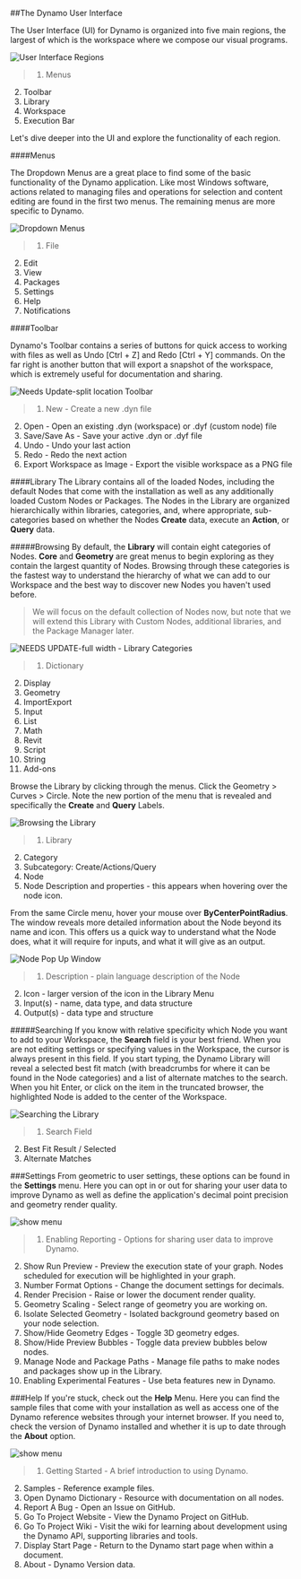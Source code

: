 ##The Dynamo User Interface

The User Interface (UI) for Dynamo is organized into five main regions, the largest of which is the workspace where we compose our visual programs.

![User Interface Regions](images/2-2/01-UI-Regions.png)

>1. Menus
2. Toolbar
3. Library
4. Workspace
5. Execution Bar

Let's dive deeper into the UI and explore the functionality of each region.

####Menus

The Dropdown Menus are a great place to find some of the basic functionality of the Dynamo application. Like most Windows software, actions related to managing files and operations for selection and content editing are found in the first two menus. The remaining menus are more specific to Dynamo.

![Dropdown Menus](images/2-2/02-Menus.png)
> 1. File
2. Edit
3. View
4. Packages
5. Settings
6. Help
7. Notifications

####Toolbar

Dynamo's Toolbar contains a series of buttons for quick access to working with files as well as Undo [Ctrl + Z] and Redo [Ctrl + Y] commands. On the far right is another button that will export a snapshot of the workspace, which is extremely useful for documentation and sharing.

![Needs Update-split location Toolbar](images/2-2/03-Toolbar.png)

> 1. New - Create a new .dyn file
2. Open - Open an existing .dyn (workspace) or .dyf (custom node) file
3. Save/Save As - Save your active .dyn or .dyf file
4. Undo - Undo your last action
5. Redo - Redo the next action
6. Export Workspace as Image - Export the visible workspace as a PNG file

####Library
The Library contains all of the loaded Nodes, including the default Nodes that come with the installation as well as any additionally loaded Custom Nodes or Packages. The Nodes in the Library are organized hierarchically within libraries, categories, and, where appropriate, sub-categories based on whether the Nodes **Create** data, execute an **Action**, or **Query** data.

#####Browsing
By default, the **Library** will contain eight categories of Nodes. **Core** and **Geometry** are great menus to begin exploring as they contain the largest quantity of Nodes.  Browsing through these categories is the fastest way to understand the hierarchy of what we can add to our Workspace and the best way to discover new Nodes you haven't used before.

> We will focus on the default collection of Nodes now, but note that we will extend this Library with Custom Nodes, additional libraries, and the Package Manager later.

![NEEDS UPDATE-full width - Library Categories](images/2-2/04-LibraryCategories.png)
>1. Dictionary
2. Display
3. Geometry
4. ImportExport
5. Input
6. List
7. Math
8. Revit
9. Script
10. String
11. Add-ons

Browse the Library by clicking through the menus. Click the Geometry > Curves > Circle. Note the new portion of the menu that is revealed and specifically the **Create** and **Query** Labels.

![Browsing the Library](images/2-2/05-LibraryBrowsing.png)
>1. Library
2. Category
3. Subcategory: Create/Actions/Query
4. Node
5. Node Description and properties - this appears when hovering over the node icon.

From the same Circle menu, hover your mouse over **ByCenterPointRadius**. The window reveals more detailed information about the Node beyond its name and icon. This offers us a quick way to understand what the Node does, what it will require for inputs, and what it will give as an output.

![Node Pop Up Window](images/2-2/06-NodePopup.png)
>1. Description - plain language description of the Node
2. Icon - larger version of the icon in the Library Menu
3. Input(s) - name,  data type, and data structure
4. Output(s) - data type and structure

#####Searching
If you know with relative specificity which Node you want to add to your Workspace, the **Search** field is your best friend. When you are not editing settings or specifying values in the Workspace, the cursor is always present in this field. If you start typing, the Dynamo Library will reveal a selected best fit match (with breadcrumbs for where it can be found in the Node categories) and a list of alternate matches to the search. When you hit Enter, or click on the item in the truncated browser, the highlighted Node is added to the center of the Workspace.

![Searching the Library](images/2-2/07-LibrarySearching.png)
>1. Search Field
2. Best Fit Result / Selected
3. Alternate Matches

###Settings
From geometric to user settings, these options can be found in the **Settings** menu. Here you can opt in or out for sharing your user data to improve Dynamo as well as define the application's decimal point precision and geometry render quality.


![show menu](images/2-2/08-Settings.png)

>1. Enabling Reporting - Options for sharing user data to improve Dynamo.
2. Show Run Preview - Preview the execution state of your graph. Nodes scheduled for execution will be highlighted in your graph.
3. Number Format Options - Change the document settings for decimals.
4. Render Precision - Raise or lower the document render quality.
5. Geometry Scaling - Select range of geometry you are working on.
6. Isolate Selected Geometry - Isolated background geometry based on your node selection.
7. Show/Hide Geometry Edges - Toggle 3D geometry edges.
8. Show/Hide Preview Bubbles - Toggle data preview bubbles below nodes.
9. Manage Node and Package Paths - Manage file paths to make nodes and packages show up in the Library.
10. Enabling Experimental Features - Use beta features new in Dynamo.

###Help
If you're stuck, check out the **Help** Menu. Here you can find the sample files that come with your installation as well as access one of the Dynamo reference websites through your internet browser. If you need to, check the version of Dynamo installed and whether it is up to date through the **About** option.

![show menu](images/2-2/09-Help.png)

>1. Getting Started - A brief introduction to using Dynamo.
2. Samples - Reference example files.
3. Open Dynamo Dictionary - Resource with documentation on all nodes.
4. Report A Bug - Open an Issue on GitHub.
5. Go To Project Website - View the Dynamo Project on GitHub.
6. Go To Project Wiki - Visit the wiki for learning about development using the Dynamo API, supporting libraries and tools.
7. Display Start Page - Return to the Dynamo start page when within a document.
8. About - Dynamo Version data.
